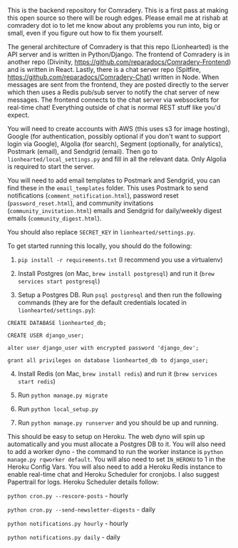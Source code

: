 This is the backend repository for Comradery. This is a first pass at making this open source so there will be rough edges. Please email me at rishab at comradery dot io to let me know about any problems you run into, big or small, even if you figure out how to fix them yourself.

The general architecture of Comradery is that this repo (Lionhearted) is the API server and is written in Python/Django. The frontend of Comradery is in another repo (Divinity, https://github.com/reparadocs/Comradery-Frontend) and is written in React. Lastly, there is a chat server repo (Spitfire, https://github.com/reparadocs/Comradery-Chat) written in Node. When messages are sent from the frontend, they are posted directly to the server which then uses a Redis pub/sub server to notify the chat server of new messages. The frontend connects to the chat server via websockets for real-time chat! Everything outside of chat is normal REST stuff like you'd expect.

You will need to create accounts with AWS (this uses s3 for image hosting), Google (for authentication, possibly optional if you don't want to support login via Google), Algolia (for search), Segment (optionally, for analytics), Postmark (email), and Sendgrid (email). Then go to `lionhearted/local_settings.py` and fill in all the relevant data. Only Algolia is required to start the server.

You will need to add email templates to Postmark and Sendgrid, you can find these in the `email_templates` folder. This uses Postmark to send notifications (`comment_notification.html`), password reset (`password_reset.html`), and community invitations (`community_invitation.html`) emails and Sendgrid for daily/weekly digest emails (`community_digest.html`).

You should also replace `SECRET_KEY` in `lionhearted/settings.py`.

To get started running this locally, you should do the following:

1. `pip install -r requirements.txt` (I recommend you use a virtualenv)

2. Install Postgres (on Mac, `brew install postgresql`) and run it (`brew services start postgresql`)

3. Setup a Postgres DB. Run `psql postgresql` and then run the following commands (they are for the default credentials located in `lionhearted/settings.py`):

```
CREATE DATABASE lionhearted_db;

CREATE USER django_user;

alter user django_user with encrypted password 'django_dev';

grant all privileges on database lionhearted_db to django_user;
```

4. Install Redis (on Mac, `brew install redis`) and run it (`brew services start redis`)

5. Run `python manage.py migrate`

6. Run `python local_setup.py`

7. Run `python manage.py runserver` and you should be up and running.

This should be easy to setup on Heroku. The web dyno will spin up automatically and you must allocate a Postgres DB to it. You will also need to add a worker dyno - the command to run the worker instance is `python manage.py rqworker default`. You will also need to set `IN_HEROKU` to 1 in the Heroku Config Vars. You will also need to add a Heroku Redis instance to enable real-time chat and Heroku Scheduler for cronjobs. I also suggest Papertrail for logs. Heroku Scheduler details follow:

`python cron.py --rescore-posts` - hourly

`python cron.py --send-newsletter-digests` - daily

`python notifications.py hourly` - hourly

`python notifications.py daily` - daily
